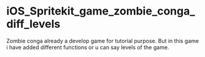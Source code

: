 # iOS_Spritekit_game_zombie_conga_diff_levels
Zombie conga already a develop game for tutorial purpose. But in this game i have added different functions or u can say levels of the game.
